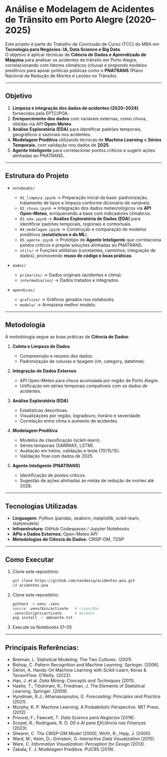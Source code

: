 # Análise e Modelagem de Acidentes de Trânsito em Porto Alegre (2020–2025)

Este projeto é parte do Trabalho de Conclusão de Curso (TCC) do MBA em **Tecnologia para Negócios: IA, Data Science e Big Data**.  
O objetivo é aplicar técnicas de **Ciência de Dados e Aprendizado de Máquina** para analisar os acidentes de trânsito em Porto Alegre, correlacionando com fatores climáticos (chuva) e propondo modelos preditivos para apoiar políticas públicas como o **PNATRANS** (Plano Nacional de Redução de Mortes e Lesões no Trânsito).  

---

## Objetivo

1. **Limpeza e integração dos dados de acidentes (2020–2024)**, fornecidos pela EPTC/POA.  
2. **Enriquecimento dos dados** com variáveis externas, como chuva, obtidas via API **Open-Meteo**.  
3. **Análise Exploratória (EDA)** para identificar padrões temporais, geográficos e sazonais nos acidentes.  
4. **Modelagem Preditiva** utilizando técnicas de **Machine Learning** e **Séries Temporais**, com validação nos dados de **2025**.  
5. **Agente Inteligente** para correlacionar pontos críticos e sugerir ações alinhadas ao PNATRANS.  

---

## Estrutura do Projeto

- `notebooks/`  
  - `01_limpeza.ipynb` → Preparação inicial da base: padronização, tratamento de tipos e limpeza conforme dicionário de variáveis.    
  - `02_chuva.ipynb` → Integração dos dados meteorológicos via **API Open-Meteo**, enriquecendo a base com indicadores climáticos.
  - `03_eda.ipynb` → **Análise Exploratória de Dados (EDA)** para identificar padrões temporais, regionais e contextuais.   
  - `04_modelagem.ipynb` → Construção e comparação de modelos preditivos (**estatísticos e de ML**).  
  - `05_agente.ipynb` → Protótipo de **Agente Inteligente** que correlaciona pontos críticos e propõe soluções alinhadas ao PNATRANS.  
  - `utils/` → Funções utilitárias (constantes, caminhos, integração de dados), promovendo **reuso de código e boas práticas**.  

- `dados/`  
  - `primarios/` → Dados originais (acidentes e clima).  
  - `intermediarios/` → Dados tratados e integrados.  

- `apendices/`
   - `graficos/` → Gráficos gerados nos notebooks.  
   - `modelo/` → Armazena melhor modelo.  

---

## Metodologia

A metodologia segue as boas práticas de **Ciência de Dados**:

1. **Coleta e Limpeza de Dados**  
   - Compreensão e resumo dos dados.  
   - Padronização de colunas e tipagem (int, category, datetime).   

2. **Integração de Dados Externos**  
   - API Open-Meteo para chuva acumulada por região de Porto Alegre.  
   - Unificação em séries temporais compatíveis com os dados de acidentes.  

3. **Análise Exploratória (EDA)**  
   - Estatísticas descritivas.  
   - Visualizações por região, logradouro, horário e severidade.  
   - Correlação entre clima e aumento de acidentes.  

4. **Modelagem Preditiva**  
   - Modelos de classificação (scikit-learn).  
   - Séries temporais (SARIMAX, LSTM).  
   - Avaliação em treino, validação e teste (70/15/15).  
   - Validação final com dados de 2025.  

5. **Agente Inteligente (PNATRANS)**  
   - Identificação de pontos críticos.  
   - Sugestão de ações alinhadas às metas de redução de mortes até 2028.  

---

## Tecnologias Utilizadas

- **Linguagem:** Python (pandas, seaborn, matplotlib, scikit-learn, statsmodels)  
- **Infraestrutura:** GitHub Codespaces / Jupyter Notebooks  
- **APIs e Dados Externos:** Open-Meteo API  
- **Metodologias de Ciência de Dados:** CRISP-DM, TDSP  

---

## Como Executar

1. Clone este repositório:  
   ```bash
   git clone https://github.com/nandasiq/acidentes-poa.git
   cd acidentes-poa
2. Clone este repositório:  
   ```bash
   python3 -m venv .venv
   source .venv/bin/activate   # Linux/Mac
   .venv\Scripts\activate      # Windows
   pip install -r ambiente.txt
3. Execute os Notebooks 01-05  

-----------------------
## Principais Referências:

* Breiman, L. Statistical Modeling: The Two Cultures. (2001).
* Bishop, C. Pattern Recognition and Machine Learning. Springer. (2006).
* Géron, A. Hands-On Machine Learning with Scikit-Learn, Keras & TensorFlow. O’Reilly. (2022).
* Han, J. et al. *Data Mining: Concepts and Techniques* (2011).
* Hastie, T.; Tibshirani, R.; Friedman, J. The Elements of Statistical Learning. Springer. (2009).
* Hyndman, R.J.; Athanasopoulos, G. *Forecasting: Principles and Practice* (2021).
* Murphy, K. P. Machine Learning: A Probabilistic Perspective. MIT Press. (2012).
* Provost, F.; Fawcett, T. *Data Science para Negócios* (2016).
* Scopel, R.; Rodrigues, R. D. *DS e AI para Eficiência nas Finanças* (2023).
* Shearer, C. *The CRISP-DM Model* (2000); Wirth, R.; Hipp, J. (2000).    
* Ward, M.; Keim, D.; Grinstein, G. *Interactive Data Visualization* (2015).  
* Ware, C. *Information Visualization: Perception for Design* (2013).  
* Zabala, F. J. Modelagem Preditiva. PUCRS (2019).